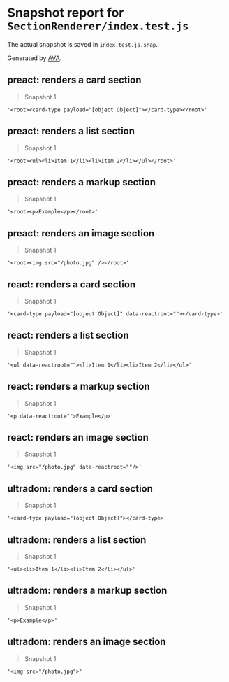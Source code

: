 # Snapshot report for `SectionRenderer/index.test.js`

The actual snapshot is saved in `index.test.js.snap`.

Generated by [AVA](https://ava.li).

## preact: renders a card section

> Snapshot 1

    '<root><card-type payload="[object Object]"></card-type></root>'

## preact: renders a list section

> Snapshot 1

    '<root><ul><li>Item 1</li><li>Item 2</li></ul></root>'

## preact: renders a markup section

> Snapshot 1

    '<root><p>Example</p></root>'

## preact: renders an image section

> Snapshot 1

    '<root><img src="/photo.jpg" /></root>'

## react: renders a card section

> Snapshot 1

    '<card-type payload="[object Object]" data-reactroot=""></card-type>'

## react: renders a list section

> Snapshot 1

    '<ul data-reactroot=""><li>Item 1</li><li>Item 2</li></ul>'

## react: renders a markup section

> Snapshot 1

    '<p data-reactroot="">Example</p>'

## react: renders an image section

> Snapshot 1

    '<img src="/photo.jpg" data-reactroot=""/>'

## ultradom: renders a card section

> Snapshot 1

    '<card-type payload="[object Object]"></card-type>'

## ultradom: renders a list section

> Snapshot 1

    '<ul><li>Item 1</li><li>Item 2</li></ul>'

## ultradom: renders a markup section

> Snapshot 1

    '<p>Example</p>'

## ultradom: renders an image section

> Snapshot 1

    '<img src="/photo.jpg">'
